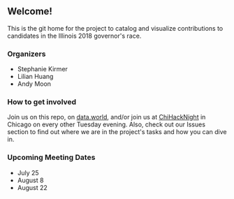 
## Welcome!
This is the git home for the project to catalog and visualize contributions to 
candidates in the Illinois 2018 governor's race.

### Organizers
- Stephanie Kirmer
- Lilian Huang 
- Andy Moon

### How to get involved
Join us on this repo, on [data.world](https://data.world/lilianhj/ilgov-2018), 
and/or join us at [ChiHackNight](https://chihacknight.org) in Chicago on
every other Tuesday evening. 
Also, check out our Issues section to find out where we are in the project's tasks and how you can dive in.

### Upcoming Meeting Dates
- July 25
- August 8
- August 22
